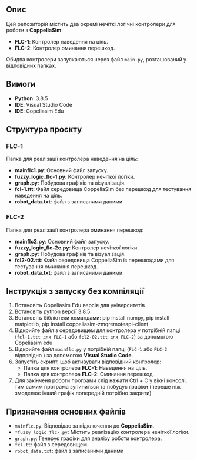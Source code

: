 
## Опис
Цей репозиторій містить два окремі нечіткі логічні контролери для роботи з **CoppeliaSim**:

- **FLC-1**: Контролер наведення на ціль.
- **FLC-2**: Контролер оминання перешкод.

Обидва контролери запускаються через файл `main.py`, розташований у відповідних папках.

## Вимоги
- **Python**: 3.8.5
- **IDE**: Visual Studio Code
- **IDE**: Copeliasim Edu

## Структура проєкту

### FLC-1
Папка для реалізації контролера наведення на ціль:
- **mainflc1.py**: Основний файл запуску.
- **fuzzy_logic_flc-1.py**: Контролер нечіткої логіки.
- **graph.py**: Побудова графіків та візуалізація.
- **fcl-1.ttt**: Файл середовища CoppeliaSim без перешкод для тестування наведення на ціль.
- **robot_data.txt**: файл з записаними даними
### FLC-2
Папка для реалізації контролера оминання перешкод:
- **mainflc2.py**: Основний файл запуску.
- **fuzzy_logic_flc-2c.py**: Контролер нечіткої логіки.
- **graph.py**: Побудова графіків та візуалізація.
- **fcl2-02.ttt**: Файл середовища CoppeliaSim із перешкодами для тестування оминання перешкод.
- **robot_data.txt**: файл з записаними даними
## Інструкція з запуску без компіляції
1. Встановіть Copeliasim Edu версія для університетів
2. Встановіть python версії 3.8.5
3. Встановіть бібліотеки командами: pip install numpy, pip install matplotlib, pip install coppeliasim-zmqremoteapi-client
4. Відкрийте файл з середовищем для контролера у потрібній папці (`fcl-1.ttt для FLC-1` або `fcl2-02.ttt для FLC-2`) за допомогою Copeliasim edu
5. Відкрийте файл `mainflc.py` у потрібній папці (`FLC-1` або `FLC-2` відповідно ) за допомогою **Visual Studio Code**.
6. Запустіть скрипт, щоб активувати відповідний контролер:
   - Папка для контролера **FLC-1**: Наведення на ціль.
   - Папка для контролера **FLC-2**: Оминання перешкод.
7. Для закінченя роботи програми слід нажати Ctrl + C у вікні консолі, тим самим програма зупиниться та побудує графіки (переше ніж змоделює інший графік попередній потрібно закрити)
## Призначення основних файлів

- `mainflc.py`: Відповідає за підключення до **CoppeliaSim**.
- `*fuzzy_logic_flc-.py`: Містить реалізацію контролера нечіткої логіки.
- `graph.py`: Генерує графіки для аналізу роботи контролера.
- `fcl.tt`: файл з середовищем.
- `robot_data.txt`: файл з записаними даними
